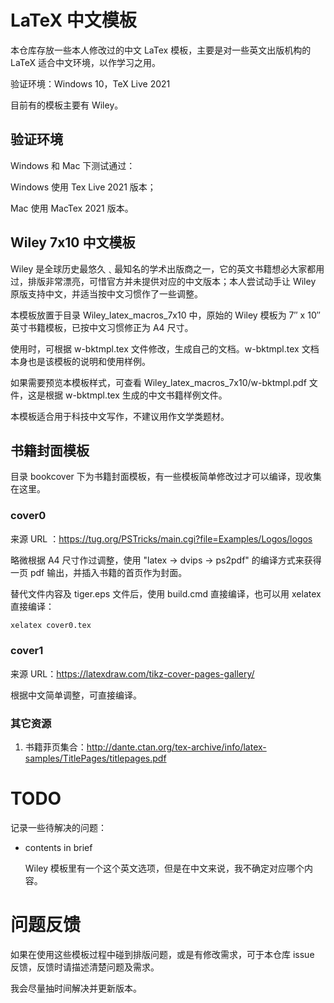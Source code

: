 # LaTeX 中文模板

本仓库存放一些本人修改过的中文 LaTex 模板，主要是对一些英文出版机构的 LaTeX 适合中文环境，以作学习之用。

验证环境：Windows 10，TeX Live 2021

目前有的模板主要有 Wiley。

## 验证环境

Windows 和 Mac 下测试通过：

Windows 使用 Tex Live 2021 版本；

Mac 使用 MacTex 2021 版本。

## Wiley 7x10 中文模板

Wiley 是全球历史最悠久﹑最知名的学术出版商之一，它的英文书籍想必大家都用过，排版非常漂亮，可惜官方并未提供对应的中文版本；本人尝试动手让 Wiley 原版支持中文，并适当按中文习惯作了一些调整。

本模板放置于目录 Wiley_latex_macros_7x10 中，原始的 Wiley 模板为 7″ x 10″ 英寸书籍模板，已按中文习惯修正为 A4 尺寸。

使用时，可根据 w-bktmpl.tex 文件修改，生成自己的文档。w-bktmpl.tex 文档本身也是该模板的说明和使用样例。

如果需要预览本模板样式，可查看 Wiley_latex_macros_7x10/w-bktmpl.pdf 文件，这是根据 w-bktmpl.tex 生成的中文书籍样例文件。

本模板适合用于科技中文写作，不建议用作文学类题材。

## 书籍封面模板

目录 bookcover 下为书籍封面模板，有一些模板简单修改过才可以编译，现收集在这里。

### cover0

来源 URL ：https://tug.org/PSTricks/main.cgi?file=Examples/Logos/logos

略微根据 A4 尺寸作过调整，使用 "latex -> dvips -> ps2pdf" 的编译方式来获得一页 pdf 输出，并插入书籍的首页作为封面。

替代文件内容及 tiger.eps 文件后，使用 build.cmd 直接编译，也可以用 xelatex 直接编译：

```cmd
xelatex cover0.tex
```

### cover1

来源 URL：https://latexdraw.com/tikz-cover-pages-gallery/

根据中文简单调整，可直接编译。

### 其它资源

1. 书籍菲页集合：http://dante.ctan.org/tex-archive/info/latex-samples/TitlePages/titlepages.pdf

# TODO

记录一些待解决的问题：

* contents in brief

    Wiley 模板里有一个这个英文选项，但是在中文来说，我不确定对应哪个内容。

# 问题反馈

如果在使用这些模板过程中碰到排版问题，或是有修改需求，可于本仓库 issue 反馈，反馈时请描述清楚问题及需求。

我会尽量抽时间解决并更新版本。
